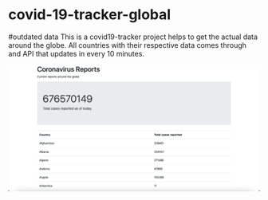 # covid-19-tracker-global 

#outdated data
This is a covid19-tracker project helps to get the actual data around the globe. All countries with their respective data comes through and API that updates in every 10 minutes.

![Alt text](screenshot.png "Optional Title")
